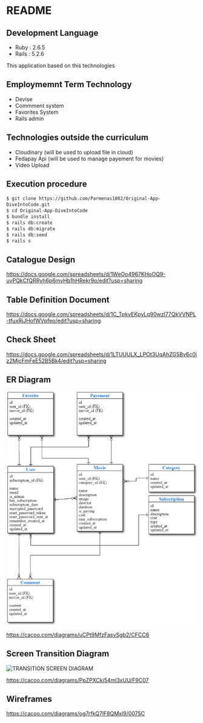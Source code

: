 # README

## Development Language
* Ruby : 2.6.5
* Rails : 5.2.6

This application based on this technologies

## Employmemnt Term Technology

* Devise
* Commment system
* Favorites System
* Rails admin

## Technologies outside the curriculum

* Cloudinary (will be used to upload file in cloud)
* Fedapay Api (will be used to manage payement for movies)
* Video Upload 

## Execution procedure 

```
$ git clone https://github.com/Parmenas1002/Original-App-DiveIntoCode.git
$ cd Original-App-DiveIntoCode
$ bundle install
$ rails db:create
$ rails db:migrate
$ rails db:seed
$ rails s

```

## Catalogue Design 

https://docs.google.com/spreadsheets/d/1WeOo4967KHoOQ9-uvPQkCfQRRyh6p6mvHb1hHRekr9o/edit?usp=sharing

## Table Definition Document

https://docs.google.com/spreadsheets/d/1C_TpkyEKpyLq90wzl77QkVVNPL-tfuxRjJHofWVpfeo/edit?usp=sharing

## Check Sheet 

https://docs.google.com/spreadsheets/d/1LTUUULX_LPOt3UqAhZG5Bv6c0iz2MjcFmFeE52B5Bk4/edit?usp=sharing

## ER Diagram

![ERDIAGRAM](public/ERDiagramm.png)

https://cacoo.com/diagrams/uCPt9MfzFasvSgb2/CFCC6

## Screen Transition Diagram

![TRANSITION SCREEN DIAGRAM](public/transScreen.png.png)

https://cacoo.com/diagrams/PpZPXCkj54ml3xUU/F9C07

## Wireframes

https://cacoo.com/diagrams/og7rfkQ7lF8QMxl9/0075C